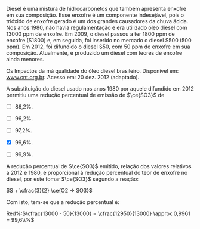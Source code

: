 

Diesel é uma mistura de hidrocarbonetos que também apresenta enxofre em sua composição. Esse enxofre é um componente indesejável, pois o trióxido de enxofre gerado é um dos grandes causadores da chuva ácida. Nos anos 1980, não havia regulamentação e era utilizado óleo diesel com 13000 ppm de enxofre. Em 2009, o diesel passou a ter 1800 ppm de enxofre (S1800) e, em seguida, foi inserido no mercado o diesel S500 (500 ppm). Em 2012, foi difundido o diesel S50, com 50 ppm de enxofre em sua composição. Atualmente, é produzido um diesel com teores de enxofre ainda menores.

Os Impactos da má qualidade do óleo diesel brasileiro. Disponível em: www.cnt.org.br. Acesso em: 20 dez. 2012 (adaptado).

A substituição do diesel usado nos anos 1980 por aquele difundido em 2012 permitiu uma redução percentual de emissão de $\ce{SO3}$ de



- [ ] 86,2%.
- [ ] 96,2%.
- [ ] 97,2%.
- [x] 99,6%.
- [ ] 99,9%.


A redução percentual de $\ce{SO3}$ emitido, relação dos valores relativos a 2012 e 1980, é proporcional à redução percentual do teor de enxofre no diesel, por este fomar $\ce{SO3}$ segundo a reação:

$S + \cfrac{3}{2} \ce{O2 -> SO3}$

Com isto, tem-se que a redução percentual é:

Red%:$\cfrac{13000 - 50}{13000} = \cfrac{12950}{13000} \approx 0,9961 = 99,6\\%$
